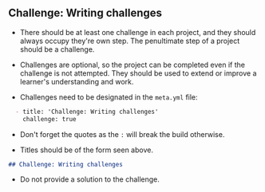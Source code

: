 ## Challenge: Writing challenges

- There should be at least one challenge in each project, and they should always occupy they're own step. The penultimate step of a project should be a challenge.

- Challenges are optional, so the project can be completed even if the challenge is not attempted. They should be used to extend or improve a learner's understanding and work.

- Challenges need to be designated in the `meta.yml` file:

```markdown
  - title: 'Challenge: Writing challenges'
    challenge: true
```

- Don't forget the quotes as the `:` will break the build otherwise.

- Titles should be of the form seen above.

```markdown
## Challenge: Writing challenges
```

- Do not provide a solution to the challenge.


